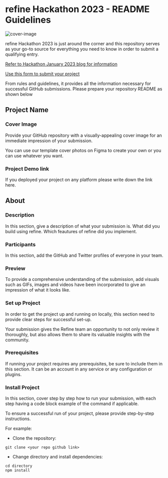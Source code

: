 # refine Hackathon 2023 - README Guidelines

![cover-image](https://user-images.githubusercontent.com/1110414/212043699-c3277314-efb9-4187-bb88-07b0fe73784c.jpg)

refine Hackathon 2023 is just around the corner and this repository serves as your go-to source for everything you need to know in order to submit a qualifying entry.  

[Refer to Hackathon January 2023 blog for information](https://refine.dev/blog/refine-hackathon/)

[Use this form to submit your project](https://refinedev.typeform.com/hackathon)

From rules and guidelines, it provides all the information necessary for successful GitHub submissions. Please prepare your repository README as shown below


## Project Name

### Cover Image

Provide your GitHub repository with a visually-appealing cover image for an immediate impression of your submission.

You can use our template cover photos on Figma to create your own or you can use whatever you want.

### Project Demo link

If you deployed your project on any platform please write down the link here.

## About

### Description
In this section, give a description of what your submission is. What did you build using refine. Which feautures of refine did you implement.

### Participants

In this section, add the GitHub and Twitter profiles of everyone in your team.

### Preview
To provide a comprehensive understanding of the submission, add visuals such as GIFs, images and videos have been incorporated to give an impression of what it looks like.


### Set up Project
In order to get the project up and running on locally, this section need to provide clear steps for successful set-up.

Your submission gives the Refine team an opportunity to not only review it thoroughly, but also allows them to share its valuable insights with the community.


### Prerequisites

If running your project requires any prerequisites, be sure to include them in this section.
It can be an account in any service or any configuration or plugins.


### Install Project

In this section, cover step by step how to run your submission, with each step having a code block example of the command if applicable.

To ensure a successful run of your project, please provide step-by-step instructions.

For example:

- Clone the repository:
```
git clone <your repo github link>
```

- Change directory and install dependencies:

```
cd directory
npm install
```
